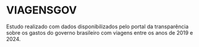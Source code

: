 # VIAGENSGOV
Estudo realizado com dados disponibilizados pelo portal da transparência sobre os gastos do governo brasileiro com viagens entre os anos de 2019 e 2024.
